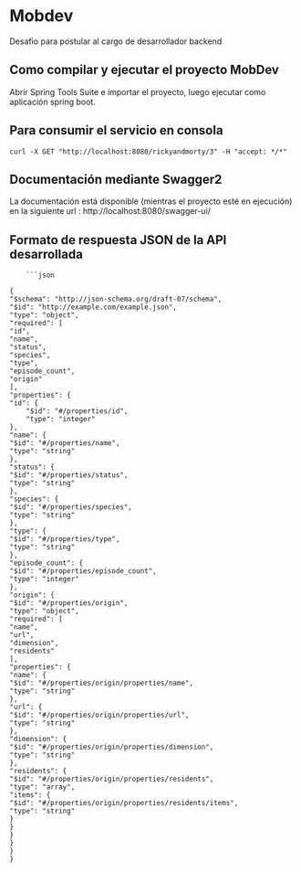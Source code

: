 # Mobdev
Desafio para postular al cargo de desarrollador backend

## Como compilar y ejecutar el proyecto MobDev

Abrir Spring Tools Suite e importar el proyecto, luego ejecutar como aplicación spring boot.

## Para consumir el servicio en consola
	
	curl -X GET "http://localhost:8080/rickyandmorty/3" -H "accept: */*"


## Documentación mediante Swagger2

La documentación está disponible (mientras el proyecto esté en ejecución) en la siguiente url : http://localhost:8080/swagger-ui/

## Formato de respuesta JSON de la API desarrollada
		```json

	{
	"$schema": "http://json-schema.org/draft-07/schema",
	"$id": "http://example.com/example.json",
	"type": "object",
	"required": [
	"id",
	"name",
	"status",
	"species",
	"type",
	"episode_count",
	"origin"
	],
	"properties": {
	"id": {
		"$id": "#/properties/id",
		"type": "integer"
	},
	"name": {
	"$id": "#/properties/name",
	"type": "string"
	},
	"status": {
	"$id": "#/properties/status",
	"type": "string"
	},
	"species": {
	"$id": "#/properties/species",
	"type": "string"
	},
	"type": {
	"$id": "#/properties/type",
	"type": "string"
	},
	"episode_count": {
	"$id": "#/properties/episode_count",
	"type": "integer"
	},
	"origin": {
	"$id": "#/properties/origin",
	"type": "object",
	"required": [
	"name",
	"url",
	"dimension",
	"residents"
	],
	"properties": {
	"name": {
	"$id": "#/properties/origin/properties/name",
	"type": "string"
	},
	"url": {
	"$id": "#/properties/origin/properties/url",
	"type": "string"
	},
	"dimension": {
	"$id": "#/properties/origin/properties/dimension",
	"type": "string"
	},
	"residents": {
	"$id": "#/properties/origin/properties/residents",
	"type": "array",
	"items": {
	"$id": "#/properties/origin/properties/residents/items",
	"type": "string"
	}
	}
	}
	}
	}
	}

```

